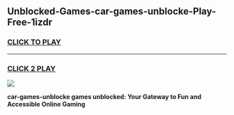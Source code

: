
## Unblocked-Games-car-games-unblocke-Play-Free-1izdr
<h3>
<a href="https://premium76.site?title=car-games-unblocke&ref=19M">CLICK TO PLAY</a></h3>
<hr>

<h3>
<a href="https://premium76.site?title=car-games-unblocke&ref=19M">CLICK 2 PLAY</a>
  
</h3>

<a href="https://premium76.site?title=car-games-unblocke&ref=19M"><img src="https://clearcache.store/games.png"></a>


**car-games-unblocke games unblocked: Your Gateway to Fun and Accessible Online Gaming**
